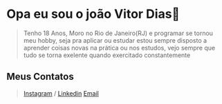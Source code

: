 # Opa eu sou o joão Vitor Dias👋
> Tenho 18 Anos, Moro no Rio de Janeiro(RJ) e programar se tornou meu hobby, seja pra aplicar ou estudar estou sempre disposto a aprender coisas novas na prática ou nos estudos, vejo sempre que tudo se torna exelente quando exercitado constantemente

## Meus Contatos
> [Instagram](https://www.instagram.com/diasz_jao/) / [Linkedin](https://www.linkedin.com/in/jo%C3%A3o-vitor-dias-51b54925b/) [Email](joaovdias55@gmail.com)
<!---
DiasZinX/DiasZinX is a ✨ special ✨ repository because its `README.md` (this file) appears on your GitHub profile.
You can click the Preview link to take a look at your changes.
--->
